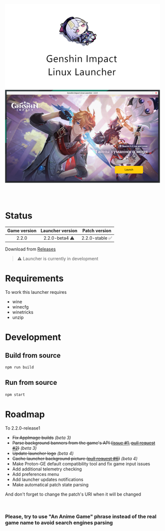 <img src="repository-pics/logo.png">

<img src="repository-pics/launcher.png">

<br><br>

# Status

| Game version | Launcher version | Patch version |
| :---: | :---: | :---: |
| 2.2.0 | 2.2.0-beta4 ⚠️ | 2.2.0-stable ✅ |

Download from [Releases](https://notabug.org/nobody/an-anime-game-launcher/releases)

> ⚠️ Launcher is currently in development

# Requirements

To work this launcher requires

* wine
* winecfg
* winetricks
* unzip

# Development

## Build from source

```sh
npm run build
```

## Run from source

```sh
npm start
```

# Roadmap

To 2.2.0-release1

* <s>Fix AppImage builds</s> *(beta 3)*
* <s>Parse background banners from the game's API ([issue #1](https://notabug.org/nobody/an-anime-game-launcher/issues/1), [pull request #2](https://notabug.org/nobody/an-anime-game-launcher/pulls/2))</s> *(beta 3)*
* <s>Update launcher logo</s> *(beta 4)*
* <s>Cache launcher background picture ([pull request #6](https://notabug.org/nobody/an-anime-game-launcher/pulls/6))</s> *(beta 4)*
* Make Proton-GE default compatibility tool and fix game input issues
* Add additional telemetry checking
* Add preferences menu
* Add launcher updates notifications
* Make automatical patch state parsing

And don't forget to change the patch's URI when it will be changed

<br>

### Please, try to use "An Anime Game" phrase instead of the real game name to avoid search engines parsing